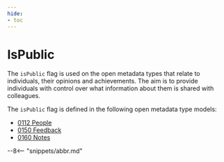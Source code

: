 ```yaml
---
hide:
- toc
---
```


<!-- SPDX-License-Identifier: CC-BY-4.0 -->
<!-- Copyright Contributors to the ODPi Egeria project. -->

# IsPublic

The `isPublic` flag is used on the open metadata types that relate to individuals, their opinions and achievements. The aim is to provide individuals with control over what information about them is shared with colleagues.  

The `isPublic` flag is defined in the following open metadata type models:

- [0112 People](/types/1/0112-People)
- [0150 Feedback](/types/1/0150-Feedback)
- [0160 Notes](/types/1/0160-Notes)


--8<-- "snippets/abbr.md"
